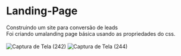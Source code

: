 # Landing-Page
Construindo um site para conversão de leads <br>
Foi criando umalanding page básica usando as propriedades do css.<br><br>
![Captura de Tela (242)](https://user-images.githubusercontent.com/63608845/86081293-64956200-ba6b-11ea-84f4-8477042c932a.png)
![Captura de Tela (244)](https://user-images.githubusercontent.com/63608845/86081299-6a8b4300-ba6b-11ea-96d0-031d06fe9dfe.png)

